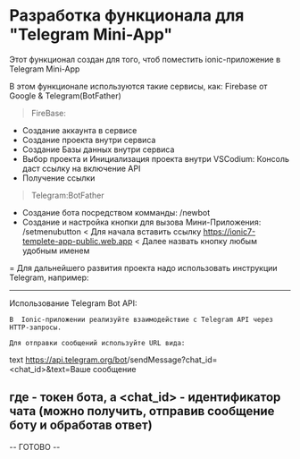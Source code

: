 # Разработка функционала для "Telegram Mini-App"

Этот функционал создан для того, чтоб поместить ionic-приложение в Telegram Mini-App

В этом функционале используются такие сервисы, как: Firebase от Google & Telegram(BotFather)

>FireBase:

- Создание аккаунта в сервисе
- Создание проекта внутри сервиса
- Создание Базы данных внутри сервиса
- Выбор проекта и Инициализация проекта внутри VSCodium: Консоль даст ссылку на включение API
- Получение ссылки

>Telegram:BotFather

- Создание бота посредством комманды: /newbot
- Создание и настройка кнопки для вызова Мини-Приложения: /setmenubutton
< Для начала вставить ссылку https://ionic7-templete-app-public.web.app
< Далее назвать кнопку любым удобным именем


= Для дальнейшего развития проекта надо использовать инструкции Telegram, например:

---------

Использование Telegram Bot API:

    В  Ionic-приложении реализуйте взаимодействие с Telegram API через HTTP-запросы.

    Для отправки сообщений используйте URL вида:

text
https://api.telegram.org/bot<token>/sendMessage?chat_id=<chat_id>&text=Ваше сообщение

где <token> - токен бота, а <chat_id> - идентификатор чата (можно получить, отправив сообщение боту и обработав ответ)
----------

-- ГОТОВО --